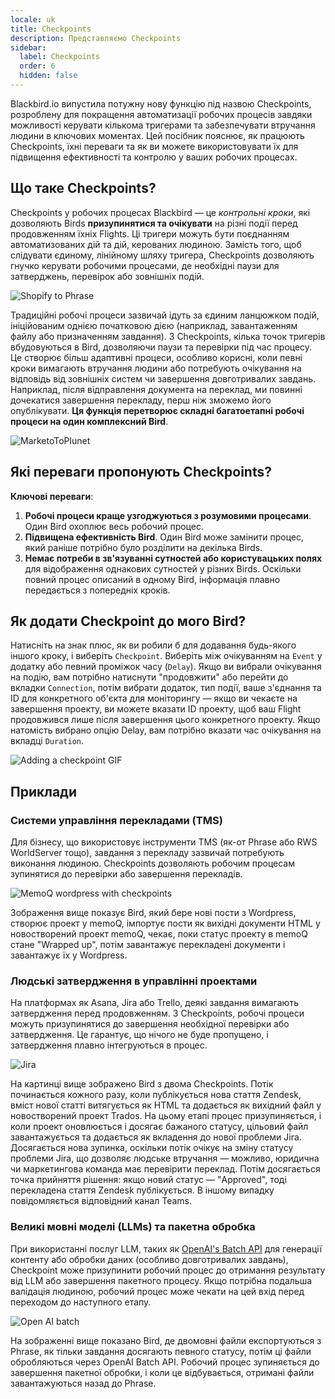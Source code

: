 ```yaml
---
locale: uk
title: Checkpoints
description: Представляємо Checkpoints
sidebar:
  label: Checkpoints
  order: 6
  hidden: false
---
```


Blackbird.io випустила потужну нову функцію під назвою Checkpoints, розроблену для покращення автоматизації робочих процесів завдяки можливості керувати кількома тригерами та забезпечувати втручання людини в ключових моментах. Цей посібник пояснює, як працюють Checkpoints, їхні переваги та як ви можете використовувати їх для підвищення ефективності та контролю у ваших робочих процесах.

## Що таке Checkpoints?

Checkpoints у робочих процесах Blackbird — це _контрольні кроки_, які дозволяють Birds **призупинятися та очікувати** на різні події перед продовженням їхніх Flights. Ці тригери можуть бути поєднанням автоматизованих дій та дій, керованих людиною. Замість того, щоб слідувати єдиному, лінійному шляху тригера, Checkpoints дозволяють гнучко керувати робочими процесами, де необхідні паузи для затверджень, перевірок або зовнішніх подій.

![Shopify to Phrase](~/assets/guides/checkpoints/ShopifyToPhrase.png)

Традиційні робочі процеси зазвичай ідуть за єдиним ланцюжком подій, ініційованим однією початковою дією (наприклад, завантаженням файлу або призначенням завдання). З Checkpoints, кілька точок тригерів вбудовуються в Bird, дозволяючи паузи та перевірки під час процесу. Це створює більш адаптивні процеси, особливо корисні, коли певні кроки вимагають втручання людини або потребують очікування на відповідь від зовнішніх систем чи завершення довготривалих завдань. Наприклад, після відправлення документа на переклад, ми повинні дочекатися завершення перекладу, перш ніж зможемо його опублікувати. **Ця функція перетворює складні багатоетапні робочі процеси на один комплексний Bird**.

![MarketoToPlunet](~/assets/guides/checkpoints/MarketoToPlunet.png)

## Які переваги пропонують Checkpoints?

**Ключові переваги**:

1. **Робочі процеси краще узгоджуються з розумовими процесами**. Один Bird охоплює весь робочий процес.
2. **Підвищена ефективність Bird**. Один Bird може замінити процес, який раніше потрібно було розділити на декілька Birds.
3. **Немає потреби в зв'язуванні сутностей або користувацьких полях** для відображення однакових сутностей у різних Birds. Оскільки повний процес описаний в одному Bird, інформація плавно передається з попередніх кроків.

## Як додати Checkpoint до мого Bird?

Натисніть на знак плюс, як ви робили б для додавання будь-якого іншого кроку, і виберіть `Checkpoint`. Виберіть між очікуванням на `Event` у додатку або певний проміжок часу (`Delay`). Якщо ви вибрали очікування на подію, вам потрібно натиснути "продовжити" або перейти до вкладки `Connection`, потім вибрати додаток, тип події, ваше з'єднання та ID для конкретного об'єкта для моніторингу — якщо ви чекаєте на завершення проекту, ви можете вказати ID проекту, щоб ваш Flight продовжився лише після завершення цього конкретного проекту. Якщо натомість вибрано опцію Delay, вам потрібно вказати час очікування на вкладці `Duration`.

![Adding a checkpoint GIF](~/assets/guides/checkpoints/AddingCheckpoint.gif)

## Приклади

### Системи управління перекладами (TMS)
Для бізнесу, що використовує інструменти TMS (як-от Phrase або RWS WorldServer тощо), завдання з перекладу зазвичай потребують виконання людиною. Checkpoints дозволяють робочим процесам зупинятися до перевірки або завершення перекладів.

![MemoQ wordpress with checkpoints](~/assets/guides/checkpoints/wordpress_memoq.png)

Зображення вище показує Bird, який бере нові пости з Wordpress, створює проект у memoQ, імпортує пости як вихідні документи HTML у новостворений проект memoQ, чекає, поки статус проекту в memoQ стане "Wrapped up", потім завантажує перекладені документи і завантажує їх у Wordpress.

### Людські затвердження в управлінні проектами
На платформах як Asana, Jira або Trello, деякі завдання вимагають затвердження перед продовженням. З Checkpoints, робочі процеси можуть призупинятися до завершення необхідної перевірки або затвердження. Це гарантує, що нічого не буде пропущено, і затвердження плавно інтегруються в процес.

![Jira](~/assets/guides/checkpoints/Jira.png)

На картинці вище зображено Bird з двома Checkpoints. Потік починається кожного разу, коли публікується нова стаття Zendesk, вміст нової статті витягується як HTML та додається як вихідний файл у новостворений проект Trados. На цьому етапі процес призупиняється, і коли проект оновлюється і досягає бажаного статусу, цільовий файл завантажується та додається як вкладення до нової проблеми Jira. Досягається нова зупинка, оскільки потік очікує на зміну статусу проблеми Jira, що дозволяє людське втручання — можливо, юридична чи маркетингова команда має перевірити переклад. Потім досягається точка прийняття рішення: якщо новий статус — "Approved", тоді перекладена стаття Zendesk публікується. В іншому випадку повідомляється відповідний канал Teams.

### Великі мовні моделі (LLMs) та пакетна обробка
При використанні послуг LLM, таких як [OpenAI's Batch API](../../apps/openai/#batch-processing) для генерації контенту або обробки даних (особливо довготривалих завдань), Checkpoint може призупинити робочий процес до отримання результату від LLM або завершення пакетного процесу. Якщо потрібна подальша валідація людиною, робочий процес може чекати на цей вхід перед переходом до наступного етапу.

![Open AI batch](~/assets/guides/checkpoints/OpenAICheckpoint.png)

На зображенні вище показано Bird, де двомовні файли експортуються з Phrase, як тільки завдання досягають певного статусу, потім ці файли обробляються через OpenAI Batch API. Робочий процес зупиняється до завершення пакетної обробки, і коли це відбувається, отримані файли завантажуються назад до Phrase.